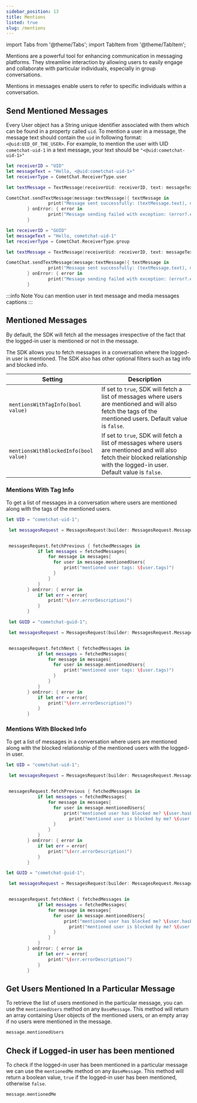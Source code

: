 ```yaml
---
sidebar_position: 13
title: Mentions
listed: true
slug: /mentions
---
```

import Tabs from '@theme/Tabs';
import TabItem from '@theme/TabItem';

Mentions are a powerful tool for enhancing communication in messaging platforms. They streamline interaction by allowing users to easily engage and collaborate with particular individuals, especially in group conversations.

Mentions in messages enable users to refer to specific individuals within a conversation.

## Send Mentioned Messages

Every User object has a String unique identifier associated with them which can be found in a property called `uid`. To mention a user in a message, the message text should contain the `uid` in following format: `<@uid:UID_OF_THE_USER>`. For example, to mention the user with UID `cometchat-uid-1` in a text message, your text should be `"<@uid:cometchat-uid-1>"`
<Tabs>
<TabItem value="Swift(User)" label="Swift(User)">

```swift
let receiverID = "UID"
let messageText = "Hello, <@uid:cometchat-uid-1>"
let receiverType = CometChat.ReceiverType.user

let textMessage = TextMessage(receiverUid: receiverID, text: messageText, receiverType: receiverType)

CometChat.sendTextMessage(message:textMessage){ textMessage in
                print("Message sent successfully: (textMessage.text), mentioned users: (textMessage.getMentionedUsers())")
        } onError: { error in
                print("Message sending failed with exception: (error?.errorDescription)")
        }
```
</TabItem>
<TabItem value="Swift(Group)" label="Swift(Group)">

```Swift
let receiverID = "GUID"
let messageText = "Hello, cometchat-uid-1"
let receiverType = CometChat.ReceiverType.group

let textMessage = TextMessage(receiverUid: receiverID, text: messageText, receiverType: receiverType)

CometChat.sendTextMessage(message:textMessage){ textMessage in
                print("Message sent successfully: (textMessage.text), mentioned users: (textMessage.getMentionedUsers())")
        } onError: { error in
                print("Message sending failed with exception: (error?.errorDescription)")
        }
```
</TabItem>
</Tabs>

:::info Note
You can mention user in text message and media messages captions
:::

## Mentioned Messages

By default, the SDK will fetch all the messages irrespective of the fact that the logged-in user is mentioned or not in the message.

The SDK allows you to fetch messages in a conversation where the logged-in user is mentioned. The SDK also has other optional filters such as tag info and blocked info.


| Setting                                      | Description                                                                                                     |
| -------------------------------------------- | --------------------------------------------------------------------------------------------------------------- |
| `mentionsWithTagInfo(bool value)`            | If set to `true`, SDK will fetch a list of messages where users are mentioned and will also fetch the tags of the mentioned users. Default value is `false`. |
| `mentionsWithBlockedInfo(bool value)`        | If set to `true`, SDK will fetch a list of messages where users are mentioned and will also fetch their blocked relationship with the logged-in user. Default value is `false`. |

### Mentions With Tag Info

To get a list of messages in a conversation where users are mentioned along with the tags of the mentioned users.

<Tabs>
<TabItem value="Swift(User)" label="Swift(User)">

```swift
let UID = "cometchat-uid-1";

 let messagesRequest = MessagesRequest(builder: MessagesRequest.MessageRequestBuilder().set(uid: UID).set(limit: 50).mentionsWithTagInfo(true))


 messagesRequest.fetchPrevious { fetchedMessages in
            if let messages = fetchedMessages{
                for message in messages{
                  for user in message.mentionedUsers{
                      print("mentioned user tags: \(user.tags)")
                  }
                }
            }
        } onError: { error in
            if let err = error{
                print("\(err.errorDescription)")
            }
        }
```
</TabItem>
<TabItem value="Swift(Group)" label="Swift(Group)">

```swift
 let GUID = "cometchat-guid-1";

 let messagesRequest = MessagesRequest(builder: MessagesRequest.MessageRequestBuilder().set(guid: GUID).set(limit: 50).mentionsWithTagInfo(true))


 messagesRequest.fetchNext { fetchedMessages in
            if let messages = fetchedMessages{
                for message in messages{
                  for user in message.mentionedUsers{
                      print("mentioned user tags: \(user.tags)")
                  }
                }
            }
        } onError: { error in
            if let err = error{
                print("\(err.errorDescription)")
            }
        }
```
</TabItem>
</Tabs>

### Mentions With Blocked Info

To get a list of messages in a conversation where users are mentioned along with the blocked relationship of the mentioned users with the logged-in user.

<Tabs>
<TabItem value="Swift(User)" label="Swift(User)">

```swift
let UID = "cometchat-uid-1";

 let messagesRequest = MessagesRequest(builder: MessagesRequest.MessageRequestBuilder().set(uid: UID).set(limit: 50).mentionsWithBlockedInfo(true))


 messagesRequest.fetchPrevious { fetchedMessages in
            if let messages = fetchedMessages{
                for message in messages{
                  for user in message.mentionedUsers{
                      print("mentioned user has blocked me? \(user.hasBlockedMe)")
                    	print("mentioned user is blocked by me? \(user.blockedByMe)")
                  }
                }
            }
        } onError: { error in
            if let err = error{
                print("\(err.errorDescription)")
            }
        }
```
</TabItem>
<TabItem value="Swift(Group)" label="Swift(Group)">

```swift
let GUID = "cometchat-guid-1";

 let messagesRequest = MessagesRequest(builder: MessagesRequest.MessageRequestBuilder().set(guid: GUID).set(limit: 50).mentionsWithBlockedInfo(true))


 messagesRequest.fetchNext { fetchedMessages in
            if let messages = fetchedMessages{
                for message in messages{
                  for user in message.mentionedUsers{
                      print("mentioned user has blocked me? \(user.hasBlockedMe)")
                    	print("mentioned user is blocked by me? \(user.blockedByMe)")
                  }
                }
            }
        } onError: { error in
            if let err = error{
                print("\(err.errorDescription)")
            }
        }
```
</TabItem>
</Tabs>

## Get Users Mentioned In a Particular Message

To retrieve the list of users mentioned in the particular message, you can use the `mentionedUsers` method on any `BaseMessage`. This method will return an array containing User objects of the mentioned users, or an empty array if no users were mentioned in the message.

<Tabs>
<TabItem value="Swift" label="Swift">

```swift
message.mentionedUsers
```
</TabItem>
</Tabs>

## Check if Logged-in user has been mentioned

To check if the logged-in user has been mentioned in a particular message we can use the `mentionedMe` method on any `BaseMessage`. This method will return a boolean value, `true` if the logged-in user has been mentioned, otherwise `false`.

<Tabs>
<TabItem value="Swift" label="Swift">

```swift
message.mentionedMe
```
</TabItem>
</Tabs>

